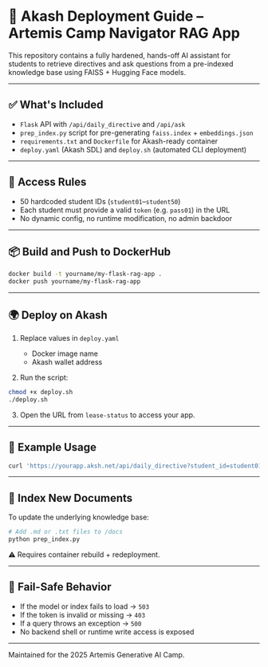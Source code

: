 
# 🚀 Akash Deployment Guide – Artemis Camp Navigator RAG App

This repository contains a fully hardened, hands-off AI assistant for students to retrieve directives and ask questions from a pre-indexed knowledge base using FAISS + Hugging Face models.

---

## ✅ What's Included

- `Flask` API with `/api/daily_directive` and `/api/ask`
- `prep_index.py` script for pre-generating `faiss.index` + `embeddings.json`
- `requirements.txt` and `Dockerfile` for Akash-ready container
- `deploy.yaml` (Akash SDL) and `deploy.sh` (automated CLI deployment)

---

## 🔐 Access Rules

- 50 hardcoded student IDs (`student01`–`student50`)
- Each student must provide a valid `token` (e.g. `pass01`) in the URL
- No dynamic config, no runtime modification, no admin backdoor

---

## 📦 Build and Push to DockerHub

```bash
docker build -t yourname/my-flask-rag-app .
docker push yourname/my-flask-rag-app
```

---

## 🌍 Deploy on Akash

1. Replace values in `deploy.yaml`
   - Docker image name
   - Akash wallet address

2. Run the script:

```bash
chmod +x deploy.sh
./deploy.sh
```

3. Open the URL from `lease-status` to access your app.

---

## 📘 Example Usage

```bash
curl 'https://yourapp.aksh.net/api/daily_directive?student_id=student01&token=pass01'
```

---

## 🧠 Index New Documents

To update the underlying knowledge base:

```bash
# Add .md or .txt files to /docs
python prep_index.py
```

⚠️ Requires container rebuild + redeployment.

---

## 🧯 Fail-Safe Behavior

- If the model or index fails to load → `503`
- If the token is invalid or missing → `403`
- If a query throws an exception → `500`
- No backend shell or runtime write access is exposed

---

Maintained for the 2025 Artemis Generative AI Camp.
